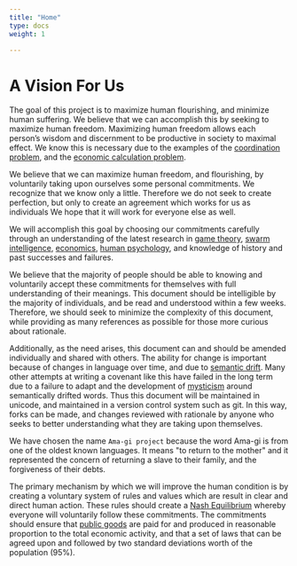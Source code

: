 ```yaml
---
title: "Home"
type: docs
weight: 1

---
```


# A Vision For Us

The goal of this project is to maximize human flourishing, and minimize human suffering.  We believe that we can accomplish this by seeking to maximize human freedom.  Maximizing human freedom allows each person’s wisdom and discernment to be productive in society to maximal effect.  We know this is necessary due to the examples of the [coordination problem](https://www.econlib.org/library/Essays/rdPncl.html?chapter_num=2#book-reader), and the [economic calculation problem](https://en.wikipedia.org/wiki/Economic_calculation_problem).

We believe that we can maximize human freedom, and flourishing, by voluntarily taking upon ourselves some personal commitments.  We recognize that we know only a little.  Therefore we do not seek to create perfection, but only to create an agreement which works for us as individuals  We hope that it will work for everyone else as well.

We will accomplish this goal by choosing our commitments carefully through an understanding of the latest research in [game theory](https://en.wikipedia.org/wiki/Game_theory), [swarm intelligence](https://en.wikipedia.org/wiki/Swarm_intelligence), [economics](https://en.wikipedia.org/wiki/Economics), [human psychology](https://en.wikipedia.org/wiki/Psychology), and knowledge of history and past successes and failures.

We believe that the majority of people should be able to knowing and voluntarily accept these commitments for themselves with full understanding of their meanings.  This document should be intelligible by the majority of individuals, and be read and understood within a few weeks.  Therefore, we should seek to minimize the complexity of this document, while providing as many references as possible for those more curious about rationale.

Additionally, as the need arises, this document can and should be amended individually and shared with others.  The ability for change is important because of changes in language over time, and due to [semantic drift](https://en.wikipedia.org/wiki/Semantic_change).  Many other attempts at writing a covenant like this have failed in the long term due to a failure to adapt and the development of [mysticism](https://en.wikipedia.org/wiki/Mysticism) around semantically drifted words.  Thus this document will be maintained in unicode, and maintained in a version control system such as git.  In this way, forks can be made, and changes reviewed with rationale by anyone who seeks to better understanding what they are taking upon themselves.

We have chosen the name `Ama-gi project` because the word Ama-gi is from one of the oldest known languages.  It means "to return to the mother" and it represented the concern of returning a slave to their family, and the forgiveness of their debts.

The primary mechanism by which we will improve the human condition is by creating a voluntary system of rules and values which are result in clear and direct human action.   These rules should create a [Nash Equilibrium](https://en.wikipedia.org/wiki/Nash_equilibrium) whereby everyone will voluntarily follow these commitments.  The commitments should ensure that [public goods](https://en.wikipedia.org/wiki/Public_good)  are paid for and produced in reasonable proportion to the total economic activity, and that a set of laws that can be agreed upon and followed by two standard deviations worth of the population (95%).


